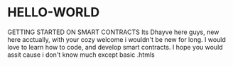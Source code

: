 # HELLO-WORLD

GETTING STARTED ON SMART CONTRACTS
Its Dhayve here guys, new here acctually, with your cozy welcome i wouldn't be new for long.
I would love to learn how to code, and develop smart contracts.
I hope you would assit cause i don't know much except basic .htmls
